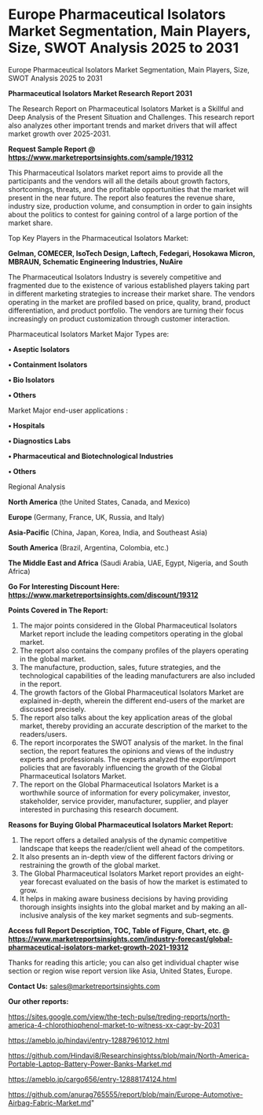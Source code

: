# Europe Pharmaceutical Isolators Market Segmentation, Main Players, Size, SWOT Analysis 2025 to 2031
Europe Pharmaceutical Isolators Market Segmentation, Main Players, Size, SWOT Analysis 2025 to 2031

<strong>Pharmaceutical Isolators Market Research Report 2031</strong>

The Research Report on Pharmaceutical Isolators Market is a Skillful and Deep Analysis of the Present Situation and Challenges. This research report also analyzes other important trends and market drivers that will affect market growth over 2025-2031.

<strong>Request Sample Report @ <a href=https://www.marketreportsinsights.com/sample/19312>https://www.marketreportsinsights.com/sample/19312</a></strong>

This Pharmaceutical Isolators market report aims to provide all the participants and the vendors will all the details about growth factors, shortcomings, threats, and the profitable opportunities that the market will present in the near future. The report also features the revenue share, industry size, production volume, and consumption in order to gain insights about the politics to contest for gaining control of a large portion of the market share.

Top Key Players in the Pharmaceutical Isolators Market:

<strong>Gelman, COMECER, IsoTech Design, Laftech, Fedegari, Hosokawa Micron, MBRAUN, Schematic Engineering Industries, NuAire</strong>

The Pharmaceutical Isolators Industry is severely competitive and fragmented due to the existence of various established players taking part in different marketing strategies to increase their market share. The vendors operating in the market are profiled based on price, quality, brand, product differentiation, and product portfolio. The vendors are turning their focus increasingly on product customization through customer interaction.

Pharmaceutical Isolators Market Major Types are:

<strong>• Aseptic Isolators

• Containment Isolators

• Bio Isolators

• Others</strong>

Market Major end-user applications :

<strong>• Hospitals

• Diagnostics Labs

• Pharmaceutical and Biotechnological Industries

• Others</strong>

Regional Analysis

</u><strong><b>North America</b></strong> (the United States, Canada, and Mexico)

<strong><b>Europe </b></strong>(Germany, France, UK, Russia, and Italy)

<strong><b>Asia-Pacific</b></strong> (China, Japan, Korea, India, and Southeast Asia)

<strong><b>South America</b></strong> (Brazil, Argentina, Colombia, etc.)

<strong><b>The Middle East and Africa</b></strong> (Saudi Arabia, UAE, Egypt, Nigeria, and South Africa)

<strong>Go For Interesting Discount Here: <a href=https://www.marketreportsinsights.com/discount/19312>https://www.marketreportsinsights.com/discount/19312</a></strong>

<strong>Points Covered in The Report:</strong>
<ol>
  <li>The major points considered in the Global Pharmaceutical Isolators Market report include the leading competitors operating in the global market.</li>
  <li>The report also contains the company profiles of the players operating in the global market.</li>
  <li>The manufacture, production, sales, future strategies, and the technological capabilities of the leading manufacturers are also included in the report.</li>
  <li>The growth factors of the Global Pharmaceutical Isolators Market are explained in-depth, wherein the different end-users of the market are discussed precisely.</li>
  <li>The report also talks about the key application areas of the global market, thereby providing an accurate description of the market to the readers/users.</li>
  <li>The report incorporates the SWOT analysis of the market. In the final section, the report features the opinions and views of the industry experts and professionals. The experts analyzed the export/import policies that are favorably influencing the growth of the Global Pharmaceutical Isolators Market.</li>
  <li>The report on the Global Pharmaceutical Isolators Market is a worthwhile source of information for every policymaker, investor, stakeholder, service provider, manufacturer, supplier, and player interested in purchasing this research document.</li>
</ol>
<strong>Reasons for Buying Global Pharmaceutical Isolators Market Report:</strong>

<ol>
  <li>The report offers a detailed analysis of the dynamic competitive landscape that keeps the reader/client well ahead of the competitors.</li>
  <li>It also presents an in-depth view of the different factors driving or restraining the growth of the global market.</li>
  <li>The Global Pharmaceutical Isolators Market report provides an eight-year forecast evaluated on the basis of how the market is estimated to grow.</li>
  <li>It helps in making aware business decisions by having providing thorough insights insights into the global market and by making an all-inclusive analysis of the key market segments and sub-segments.</li>
</ol>
<strong>Access full Report Description, TOC, Table of Figure, Chart, etc. @ <a href=https://www.marketreportsinsights.com/industry-forecast/global-pharmaceutical-isolators-market-growth-2021-19312>https://www.marketreportsinsights.com/industry-forecast/global-pharmaceutical-isolators-market-growth-2021-19312</a></strong>


Thanks for reading this article; you can also get individual chapter wise section or region wise report version like Asia, United States, Europe.

<strong>Contact Us:</strong>
sales@marketreportsinsights.com

<strong>Our other reports:</strong>

<a href=https://sites.google.com/view/the-tech-pulse/treding-reports/north-america-4-chlorothiophenol-market-to-witness-xx-cagr-by-2031>https://sites.google.com/view/the-tech-pulse/treding-reports/north-america-4-chlorothiophenol-market-to-witness-xx-cagr-by-2031</a>

<a href=https://ameblo.jp/hindavi/entry-12887961012.html>https://ameblo.jp/hindavi/entry-12887961012.html</a>

<a href=https://github.com/Hindavi8/Researchinsightss/blob/main/North-America-Portable-Laptop-Battery-Power-Banks-Market.md>https://github.com/Hindavi8/Researchinsightss/blob/main/North-America-Portable-Laptop-Battery-Power-Banks-Market.md</a>

<a href=https://ameblo.jp/cargo656/entry-12888174124.html>https://ameblo.jp/cargo656/entry-12888174124.html</a>

<a href=https://github.com/anurag765555/report/blob/main/Europe-Automotive-Airbag-Fabric-Market.md>https://github.com/anurag765555/report/blob/main/Europe-Automotive-Airbag-Fabric-Market.md</a>"

